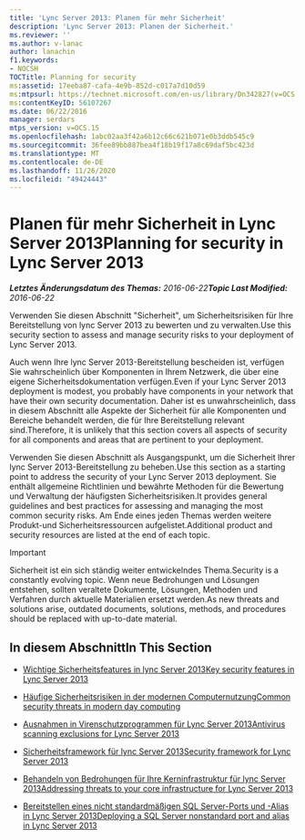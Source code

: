 ```yaml
---
title: 'Lync Server 2013: Planen für mehr Sicherheit'
description: 'Lync Server 2013: Planen der Sicherheit.'
ms.reviewer: ''
ms.author: v-lanac
author: lanachin
f1.keywords:
- NOCSH
TOCTitle: Planning for security
ms:assetid: 17eeba87-cafa-4e9b-852d-c017a7d10d59
ms:mtpsurl: https://technet.microsoft.com/en-us/library/Dn342827(v=OCS.15)
ms:contentKeyID: 56107267
ms.date: 06/22/2016
manager: serdars
mtps_version: v=OCS.15
ms.openlocfilehash: 1abc02aa3f42a6b12c66c621b071e0b3ddb545c9
ms.sourcegitcommit: 36fee89bb887bea4f18b19f17a8c69daf5bc423d
ms.translationtype: MT
ms.contentlocale: de-DE
ms.lasthandoff: 11/26/2020
ms.locfileid: "49424443"
---
```

# <a name="planning-for-security-in-lync-server-2013"></a><span data-ttu-id="3b8b4-103">Planen für mehr Sicherheit in Lync Server 2013</span><span class="sxs-lookup"><span data-stu-id="3b8b4-103">Planning for security in Lync Server 2013</span></span>

<div data-xmlns="http://www.w3.org/1999/xhtml">

<div class="topic" data-xmlns="http://www.w3.org/1999/xhtml" data-msxsl="urn:schemas-microsoft-com:xslt" data-cs="https://msdn.microsoft.com/">

<div data-asp="https://msdn2.microsoft.com/asp">



</div>

<div id="mainSection">

<div id="mainBody"><span data-ttu-id="3b8b4-104">

<span> </span></span><span class="sxs-lookup"><span data-stu-id="3b8b4-104">

<span> </span></span></span>

<span data-ttu-id="3b8b4-105">_**Letztes Änderungsdatum des Themas:** 2016-06-22_</span><span class="sxs-lookup"><span data-stu-id="3b8b4-105">_**Topic Last Modified:** 2016-06-22_</span></span>

<span data-ttu-id="3b8b4-106">Verwenden Sie diesen Abschnitt "Sicherheit", um Sicherheitsrisiken für Ihre Bereitstellung von lync Server 2013 zu bewerten und zu verwalten.</span><span class="sxs-lookup"><span data-stu-id="3b8b4-106">Use this security section to assess and manage security risks to your deployment of Lync Server 2013.</span></span>

<span data-ttu-id="3b8b4-107">Auch wenn Ihre lync Server 2013-Bereitstellung bescheiden ist, verfügen Sie wahrscheinlich über Komponenten in Ihrem Netzwerk, die über eine eigene Sicherheitsdokumentation verfügen.</span><span class="sxs-lookup"><span data-stu-id="3b8b4-107">Even if your Lync Server 2013 deployment is modest, you probably have components in your network that have their own security documentation.</span></span> <span data-ttu-id="3b8b4-108">Daher ist es unwahrscheinlich, dass in diesem Abschnitt alle Aspekte der Sicherheit für alle Komponenten und Bereiche behandelt werden, die für Ihre Bereitstellung relevant sind.</span><span class="sxs-lookup"><span data-stu-id="3b8b4-108">Therefore, it is unlikely that this section covers all aspects of security for all components and areas that are pertinent to your deployment.</span></span>

<span data-ttu-id="3b8b4-109">Verwenden Sie diesen Abschnitt als Ausgangspunkt, um die Sicherheit Ihrer lync Server 2013-Bereitstellung zu beheben.</span><span class="sxs-lookup"><span data-stu-id="3b8b4-109">Use this section as a starting point to address the security of your Lync Server 2013 deployment.</span></span> <span data-ttu-id="3b8b4-110">Sie enthält allgemeine Richtlinien und bewährte Methoden für die Bewertung und Verwaltung der häufigsten Sicherheitsrisiken.</span><span class="sxs-lookup"><span data-stu-id="3b8b4-110">It provides general guidelines and best practices for assessing and managing the most common security risks.</span></span> <span data-ttu-id="3b8b4-111">Am Ende eines jeden Themas werden weitere Produkt-und Sicherheitsressourcen aufgelistet.</span><span class="sxs-lookup"><span data-stu-id="3b8b4-111">Additional product and security resources are listed at the end of each topic.</span></span>

<div>


> [!IMPORTANT]  
> <span data-ttu-id="3b8b4-112">Sicherheit ist ein sich ständig weiter entwickelndes Thema.</span><span class="sxs-lookup"><span data-stu-id="3b8b4-112">Security is a constantly evolving topic.</span></span> <span data-ttu-id="3b8b4-113">Wenn neue Bedrohungen und Lösungen entstehen, sollten veraltete Dokumente, Lösungen, Methoden und Verfahren durch aktuelle Materialien ersetzt werden.</span><span class="sxs-lookup"><span data-stu-id="3b8b4-113">As new threats and solutions arise, outdated documents, solutions, methods, and procedures should be replaced with up-to-date material.</span></span>



</div>

<div>

## <a name="in-this-section"></a><span data-ttu-id="3b8b4-114">In diesem Abschnitt</span><span class="sxs-lookup"><span data-stu-id="3b8b4-114">In This Section</span></span>

  - [<span data-ttu-id="3b8b4-115">Wichtige Sicherheitsfeatures in lync Server 2013</span><span class="sxs-lookup"><span data-stu-id="3b8b4-115">Key security features in Lync Server 2013</span></span>](lync-server-2013-key-security-features.md)

  - [<span data-ttu-id="3b8b4-116">Häufige Sicherheitsrisiken in der modernen Computernutzung</span><span class="sxs-lookup"><span data-stu-id="3b8b4-116">Common security threats in modern day computing</span></span>](lync-server-2013-common-security-threats-in-modern-day-computing.md)

  - [<span data-ttu-id="3b8b4-117">Ausnahmen in Virenschutzprogrammen für Lync Server 2013</span><span class="sxs-lookup"><span data-stu-id="3b8b4-117">Antivirus scanning exclusions for Lync Server 2013</span></span>](lync-server-2013-antivirus-scanning-exclusions.md)

  - [<span data-ttu-id="3b8b4-118">Sicherheitsframework für lync Server 2013</span><span class="sxs-lookup"><span data-stu-id="3b8b4-118">Security framework for Lync Server 2013</span></span>](lync-server-2013-security-framework-for-lync-server.md)

  - [<span data-ttu-id="3b8b4-119">Behandeln von Bedrohungen für Ihre Kerninfrastruktur für lync Server 2013</span><span class="sxs-lookup"><span data-stu-id="3b8b4-119">Addressing threats to your core infrastructure for Lync Server 2013</span></span>](lync-server-2013-addressing-threats-to-your-core-infrastructure.md)

  - [<span data-ttu-id="3b8b4-120">Bereitstellen eines nicht standardmäßigen SQL Server-Ports und -Alias in Lync Server 2013</span><span class="sxs-lookup"><span data-stu-id="3b8b4-120">Deploying a SQL Server nonstandard port and alias in Lync Server 2013</span></span>](deploying-a-sql-server-nonstandard-port-and-alias-in-lync-server-2013.md)

<span data-ttu-id="3b8b4-121"></div>

</div>

<span> </span>

</div>

</div>

</span><span class="sxs-lookup"><span data-stu-id="3b8b4-121"></div>

</div>

<span> </span>

</div>

</div>

</span></span></div>

